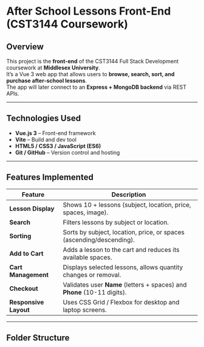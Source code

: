 # After School Lessons Front-End (CST3144 Coursework)

## Overview
This project is the **front-end** of the CST3144 Full Stack Development coursework at **Middlesex University**.  
It’s a Vue 3 web app that allows users to **browse, search, sort, and purchase after-school lessons**.  
The app will later connect to an **Express + MongoDB backend** via REST APIs.

---

## Technologies Used
- **Vue.js 3** – Front-end framework  
- **Vite** – Build and dev tool  
- **HTML5 / CSS3 / JavaScript (ES6)**  
- **Git / GitHub** – Version control and hosting

---

## Features Implemented
| Feature | Description |
|----------|--------------|
| **Lesson Display** | Shows 10 + lessons (subject, location, price, spaces, image). |
| **Search** | Filters lessons by subject or location. |
| **Sorting** | Sorts by subject, location, price, or spaces (ascending/descending). |
| **Add to Cart** | Adds a lesson to the cart and reduces its available spaces. |
| **Cart Management** | Displays selected lessons, allows quantity changes or removal. |
| **Checkout** | Validates user **Name** (letters + spaces) and **Phone** (10-11 digits). |
| **Responsive Layout** | Uses CSS Grid / Flexbox for desktop and laptop screens. |

---

## Folder Structure
